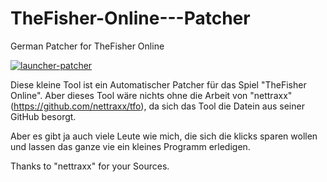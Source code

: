 # TheFisher-Online---Patcher
German Patcher for TheFisher Online


<a href="https://imgbb.com/"><img src="https://i.ibb.co/TqjXyGc/launcher-patcher.png" alt="launcher-patcher" border="0"></a>


Diese kleine Tool ist ein Automatischer Patcher für das Spiel "TheFisher Online". 
Aber dieses Tool wäre nichts ohne die Arbeit von "nettraxx" (https://github.com/nettraxx/tfo), da sich das Tool die Datein aus seiner GitHub
besorgt.

Aber es gibt ja auch viele Leute wie mich, die sich die klicks sparen wollen und lassen das ganze vie ein kleines Programm erledigen.

Thanks to "nettraxx" for your Sources.

